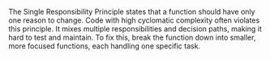 The Single Responsibility Principle states that a function should have only one reason to change. Code with high cyclomatic complexity often violates this principle. It mixes multiple responsibilities and decision paths, making it hard to test and maintain. To fix this, break the function down into smaller, more focused functions, each handling one specific task.